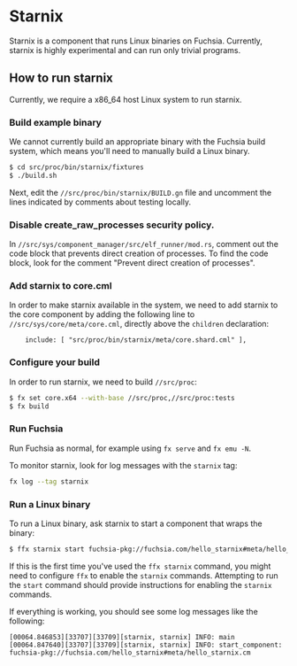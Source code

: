 # Starnix

Starnix is a component that runs Linux binaries on Fuchsia. Currently, starnix is highly
experimental and can run only trivial programs.

## How to run starnix

Currently, we require a x86_64 host Linux system to run starnix.

### Build example binary

We cannot currently build an appropriate binary with the Fuchsia build system, which means you'll
need to manually build a Linux binary.

```sh
$ cd src/proc/bin/starnix/fixtures
$ ./build.sh
```

Next, edit the `//src/proc/bin/starnix/BUILD.gn` file and uncomment the lines indicated by comments
about testing locally.

### Disable create_raw_processes security policy.

In `//src/sys/component_manager/src/elf_runner/mod.rs`, comment out the code block that prevents
direct creation of processes. To find the code block, look for the comment "Prevent direct
creation of processes".

### Add starnix to core.cml

In order to make starnix available in the system, we need to add starnix to the
core component by adding the following line to `//src/sys/core/meta/core.cml`,
directly above the `children` declaration:

```
    include: [ "src/proc/bin/starnix/meta/core.shard.cml" ],
```

### Configure your build

In order to run starnix, we need to build `//src/proc`:

```sh
$ fx set core.x64 --with-base //src/proc,//src/proc:tests
$ fx build
```

### Run Fuchsia

Run Fuchsia as normal, for example using `fx serve` and `fx emu -N`.

To monitor starnix, look for log messages with the `starnix` tag:

```sh
fx log --tag starnix
```

### Run a Linux binary

To run a Linux binary, ask starnix to start a component that wraps the binary:

```sh
$ ffx starnix start fuchsia-pkg://fuchsia.com/hello_starnix#meta/hello_starnix.cm
```

If this is the first time you've used the `ffx starnix` command, you might need
to configure `ffx` to enable the `starnix` commands. Attempting to run the
`start` command should provide instructions for enabling the `starnix` commands.

If everything is working, you should see some log messages like the following:

```
[00064.846853][33707][33709][starnix, starnix] INFO: main
[00064.847640][33707][33709][starnix, starnix] INFO: start_component: fuchsia-pkg://fuchsia.com/hello_starnix#meta/hello_starnix.cm
```
